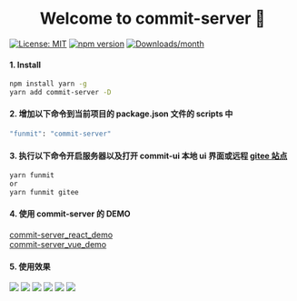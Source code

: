 <h1 align="center">Welcome to commit-server 👋</h1>

[![License: MIT](https://img.shields.io/badge/License-MIT-yellow.svg)](#)
[![npm version](https://img.shields.io/npm/v/commit-server.svg)](https://www.npmjs.com/package/commit-server)
[![Downloads/month](https://img.shields.io/npm/dm/commit-server.svg)](http://www.npmtrends.com/commit-server)

#### 1. Install

```sh
npm install yarn -g
yarn add commit-server -D
```

#### 2. 增加以下命令到当前项目的 package.json 文件的 scripts 中

```sh
"funmit": "commit-server"
```

#### 3. 执行以下命令开启服务器以及打开 commit-ui 本地 ui 界面或远程 [gitee 站点](http://qianduanxinlv.gitee.io/commit-ui/)

```sh
yarn funmit
or
yarn funmit gitee
```

#### 4. 使用 commit-server 的 DEMO

[commit-server_react_demo](https://github.com/qdxl/commit-server_react_demo)  
[commit-server_vue_demo](https://github.com/qdxl/commit-server_vue_demo)

#### 5. 使用效果

![](https://gitee.com/qianduanxinlv/commit-server/raw/master/image/2019funmit.png)
![](https://gitee.com/qianduanxinlv/commit-server/raw/master/image/2019.png)
![](https://gitee.com/qianduanxinlv/commit-server/raw/master/image/5201314.png)
![](https://gitee.com/qianduanxinlv/commit-server/raw/master/image/ABCDEFG.png)
![](https://gitee.com/qianduanxinlv/commit-server/raw/master/image/HIJKLMN.png)
![](https://gitee.com/qianduanxinlv/commit-server/raw/master/image/OPQRST.png)
